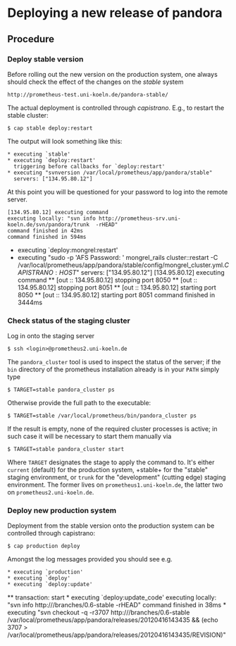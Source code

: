 
# Deploying a new release of pandora

## Procedure

### Deploy stable version

Before rolling out the new version on the production system, one always should
check the effect of the changes on the _stable_ system

    http://prometheus-test.uni-koeln.de/pandora-stable/

The actual deployment is controlled through _capistrano_. E.g., to restart the
stable cluster:

    $ cap stable deploy:restart

The output will look something like this:

    * executing `stable'
    * executing `deploy:restart'
      triggering before callbacks for `deploy:restart'
    * executing "svnversion /var/local/prometheus/app/pandora/stable"
      servers: ["134.95.80.12"]

At this point you will be questioned for your password to log into the remote server.

    [134.95.80.12] executing command
    executing locally: "svn info http://prometheus-srv.uni-koeln.de/svn/pandora/trunk  -rHEAD"
    command finished in 42ms
    command finished in 594ms
  * executing `deploy:mongrel:restart'
  * executing "sudo -p 'AFS Password: ' mongrel_rails cluster::restart -C /var/local/prometheus/app/pandora/stable/config/mongrel_cluster.yml.$CAPISTRANO:HOST$"
    servers: ["134.95.80.12"]
    [134.95.80.12] executing command
 ** [out :: 134.95.80.12] stopping port 8050
 ** [out :: 134.95.80.12] stopping port 8051
 ** [out :: 134.95.80.12] starting port 8050
 ** [out :: 134.95.80.12] starting port 8051
    command finished in 3444ms

### Check status of the staging cluster

Log in onto the staging server

    $ ssh <login>@prometheus2.uni-koeln.de

The ``pandora_cluster`` tool is used to inspect the status of the server; if the
``bin`` directory of the prometheus installation already is in your ``PATH`` simply
type

    $ TARGET=stable pandora_cluster ps

Otherwise provide the full path to the executable:

    $ TARGET=stable /var/local/prometheus/bin/pandora_cluster ps

If the result is empty, none of the required cluster processes is active; in such
case it will be necessary to start them manually via

    $ TARGET=stable pandora_cluster start

Where ``TARGET`` designates the stage to apply the command to. It's either ``current``
(default) for the production system, +stable+ for the "stable" staging environment,
or ``trunk`` for the "development" (cutting edge) staging environment. The former
lives on ``prometheus1.uni-koeln.de``, the latter two on ``prometheus2.uni-koeln.de``.

### Deploy new production system

Deployment from the stable version onto the production system can be controlled
through capistrano:

    $ cap production deploy

Amongst the log messages provided you should see e.g.

    * executing `production'
    * executing `deploy'
    * executing `deploy:update'
   ** transaction: start
    * executing `deploy:update_code'
      executing locally: "svn info http://<pandora SVN root>/branches/0.6-stable  -rHEAD"
      command finished in 38ms
    * executing "svn checkout -q  -r3707 http://<pandora SVN root>/branches/0.6-stable /var/local/prometheus/app/pandora/releases/20120416143435 && (echo 3707 > /var/local/prometheus/app/pandora/releases/20120416143435/REVISION)"

